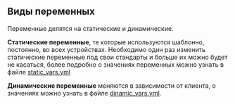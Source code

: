 ## Виды переменных

Переменные делятся на статические и динамические. 

**Статические переменные**, те которые используются шаблонно, постоянно, во всех устройствах. Необходимо один раз изменить статические переменные под свои стандарты и больше их можно будет не касаться, более подробно о значениях переменных можно узнать в файле [static_vars.yml](https://gitlab)

**Динамические переменные** меняются в зависимости от клиента, о значениях можно узнать в файле [dinamic_vars.yml](https://gitlab). 
